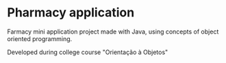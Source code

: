 # Pharmacy application
Farmacy mini application project made with Java, using concepts of object oriented programming.

Developed during college course "Orientação à Objetos"
